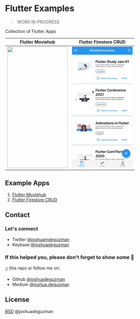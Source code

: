 # Flutter Examples

> WORK IN PROGRESS

Collection of Flutter Apps

|Flutter Moviehub|Flutter Firestore CRUD|
|---|---|
|<img src="flutter_moviehub/.github/demo_1.gif" width="200" height="400" />|<img src="flutter_firestore_crud/.github/demo_1.gif" width="200" height="400" />|

## Example Apps
1. [Flutter Moviehub](https://github.com/joshuadeguzman/flutter-examples/flutter_moviehub)
2. [Flutter Firestore CRUD](https://github.com/joshuadeguzman/flutter-examples/flutter_firestore_crud)

## Contact

### Let's connect

- Twitter [@joshuamdeguzman](https://twitter.com/joshuadeguzman)
- Keybase [@joshuadeguzman](https://keybase.io/joshuadeguzman)

### If this helped you, please don't forget to show some 💙

[⭐](https://github.com/joshuadeguzman/flutter-examples/stargazers) this repo or follow me on:
- Github [@joshuadeguzman](https://github.com/joshuadeguzman)
- Medium [@joshua.deguzman](https://medium.com/@joshua.deguzman)

## License

[BSD](LICENSE.md) @joshuadeguzman